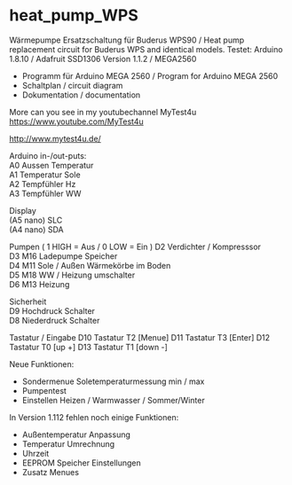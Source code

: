 # heat_pump_WPS
Wärmepumpe Ersatzschaltung für Buderus WPS90  / Heat pump replacement circuit for Buderus WPS and identical models. 
Testet: Arduino 1.8.10 / Adafruit SSD1306  Version 1.1.2 / MEGA2560

- Programm für Arduino MEGA 2560 / Program for Arduino MEGA 2560
- Schaltplan / circuit diagram
- Dokumentation / documentation

More can you see in my youtubechannel MyTest4u
https://www.youtube.com/MyTest4u

http://www.mytest4u.de/


Arduino in-/out-puts:     
     A0 Aussen Temperatur  
     A1 Temperatur Sole  
     A2 Tempfühler Hz  
     A3 Tempfühler WW
  
Display   
    (A5 nano) SLC  
    (A4 nano) SDA

Pumpen ( 1 HIGH  = Aus  / 0 LOW = Ein )
   D2 Verdichter / Kompresssor   
   D3 M16 Ladepumpe Speicher   
   D4 M11 Sole / Außen Wärmekörbe im Boden   
   D5 M18 WW / Heizung umschalter   
   D6 M13 Heizung
   
Sicherheit   
   D9 Hochdruck Schalter   
   D8 Niederdruck Schalter

Tastatur / Eingabe
  D10 Tastatur T2 [Menue]
  D11 Tastatur T3 [Enter]
  D12 Tastatur T0 [up +]
  D13 Tastatur T1 [down -]
   


 Neue Funktionen:
 - Sondermenue Soletemperaturmessung min / max
 - Pumpentest
 - Einstellen Heizen / Warmwasser / Sommer/Winter
 
 In Version 1.112 fehlen noch einige Funktionen:
 - Außentemperatur Anpassung
 - Temperatur Umrechnung
 - Uhrzeit
 - EEPROM Speicher Einstellungen
 - Zusatz Menues
